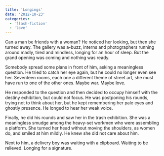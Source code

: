 ```yaml
---
title: 'Longings'
date: '2012-10-23'
categories:
  - 'flash-fiction'
  - 'love'
---
```


Can a man be friends with a woman? He noticed her looking, but then she turned
away. The gallery was a-buzz, interns and photographers running around madly,
tired and mindless, longing for an hour of sleep. But the grand opening was
coming and nothing was ready.

<!-- truncate -->


Somebody spread some plans in front of him, asking a meaningless question. He
tried to catch her eye again, but he could no longer even see her. Seventeen
rooms, each one a different theme of street art, she must have run to one of the
other ones. Maybe war. Maybe love.

He responded to the question and then decided to occupy himself with the destiny
exhibition, but could not focus. He was postponing his rounds, trying not to
think about her, but he kept remembering her pale eyes and ghostly presence. He
longed to hear her weak voice.

Finally, he did his rounds and saw her in the trash exhibition. She was a
meaningless smudge among the heavy-set workmen who were assembling a platform.
She turned her head without moving the shoulders, as women do, and smiled at him
mildly. He knew she did not care about him.

Next to him, a delivery boy was waiting with a clipboard. Waiting to be
relieved. Longing for a signature.
